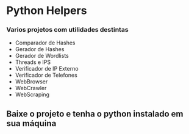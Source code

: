 # Python Helpers

### Varios projetos com utilidades destintas

- Comparador de Hashes
- Gerador de Hashes
- Gerador de Wordlists
- Threads e IPS 
- Verificador de IP Externo
- Verificador de Telefones
- WebBrowser
- WebCrawler
- WebScraping

## Baixe o projeto e tenha o python instalado em sua máquina
